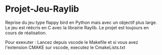 # Projet-Jeu-Raylib
Reprise du jeu type flappy bird en Python mais avec un objectif plus large. Le jeu est réécris en C avec la librairie Raylib. Le projet est toujours en cours de réalisation.

Pour exexuter : 
Lancez depuis vscode le Makefile et si vous avez l'extension CMAKE sur vscode, executez le CmakeLists.txt
